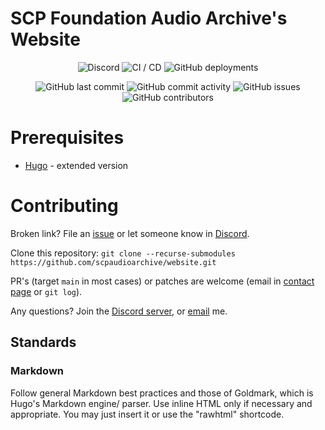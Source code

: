 # SCP Foundation Audio Archive's Website

<div align="center">

![Discord](https://img.shields.io/discord/707272860393144381)
![CI / CD](https://github.com/scpaudioarchive/website/workflows/CI%20/%20CD/badge.svg?branch=main)
![GitHub deployments](https://img.shields.io/github/deployments/scpaudioarchive/scpaudioarchive.github.io/github-pages)

![GitHub last commit](https://img.shields.io/github/last-commit/scpaudioarchive/website)
![GitHub commit activity](https://img.shields.io/github/commit-activity/m/scpaudioarchive/website)
![GitHub issues](https://img.shields.io/github/issues-raw/scpaudioarchive/website)
![GitHub contributors](https://img.shields.io/github/contributors/scpaudioarchive/website)
</div>

# Prerequisites

- [Hugo][0] - extended version

# Contributing

Broken link? File an [issue][1] or let someone know in [Discord][2].

Clone this repository: `git clone --recurse-submodules https://github.com/scpaudioarchive/website.git`

PR's (target `main` in most cases) or patches are welcome (email in [contact
page][3] or `git log`).

Any questions? Join the [Discord server][2], or [email][3] me.

## Standards

### Markdown

Follow general Markdown best practices and those of Goldmark, which is Hugo's Markdown engine/ parser. Use inline HTML only if necessary and appropriate. You may just insert it or use the "rawhtml" shortcode.

[0]: https://github.com/gohugoio/hugo/releases/latest
[1]: https://github.com/scpaudioarchive/website/issues/new
[2]: https://scpaudioarchive.github.io/go/discord
[3]: https://scpaudioarchive.github.io/about
